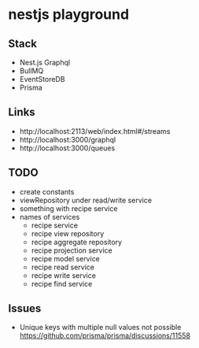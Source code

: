# nestjs playground

## Stack

- Nest.js Graphql
- BullMQ
- EventStoreDB
- Prisma

## Links

- http://localhost:2113/web/index.html#/streams
- http://localhost:3000/graphql
- http://localhost:3000/queues

## TODO

- create constants
- viewRepository under read/write service
- something with recipe service
- names of services
  - recipe service
  - recipe view repository
  - recipe aggregate repository
  - recipe projection service
  - recipe model service
  - recipe read service
  - recipe write service
  - recipe find service

## Issues

- Unique keys with multiple null values not possible https://github.com/prisma/prisma/discussions/11558
